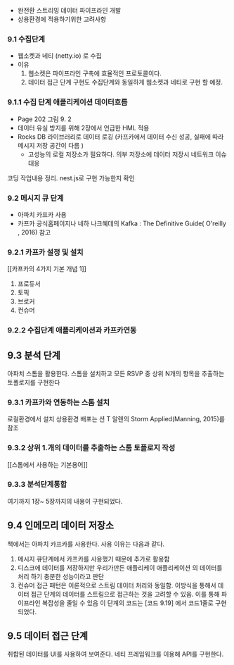 - 완전환 스트리밍 데이터 파이프라인 개발
- 상용환경에 적용하기위한 고려사항
### ​9.1 수집단계
- 웹소켓과 네티 (netty.io) 로 수집
- ​이유
	1. 웹소켓은 파이프라인 구축에 효율적인 프로토콜이다.
	2. 데이터 접근 단계 구현도 수집단계와 동일하게 웹소켓과 네티로 구현 할 예정.
### ​9.1.1 수집 단계 애플리케이션 데이터흐름
- Page 202 그림 9. 2
- 데이터 유실 방지를 위해 2장에서 언급한 HML 적용
- ​Rocks DB 라이브러리로 데이터 로깅 (카프카에서 데이터 수신 성공, 실패에 따라 메시지 저장 공간이 다름 )
	- 고성능의 로컬 저장소가 필요하다. 의부 저장소에 데이터 저장시 네트워크 이슈 대응

코딩 작업내용 정리. nest.js로 구현 가능한지 확인

### 9.2 메시지 큐 단계
- 아파치 카프카 사용
- 카프카 공식홈페이지나 네하 나크혜데의 Kafka : The Definitive Guide( O'reilly , 2016) 참고


### 9.2.1 카프카 설정 및 설치
[[카프카의 4가지 기본 개념 1]]
1. 프로듀서
2. 토픽
3. 브로커
4. 컨슈머

### 9.2.2 수집단계 애플리케이션과 카프카연동

## 9.3 분석 단계
아파치 스톰을 활용한다.
스톰을 설치하고 모든 RSVP 중 상위 N개의 항목을 추출하는 토폴로지를 구현한다
### 9.3.1 카프카와 연동하는 스톰 설치
로컬환경에서 설치
상용환경 배포는 션 T 알렌의 Storm Applied(Manning, 2015)를 참조

### 9.3.2 상위 1.개의 데이터를 추출하는 스툼 토폴로지 작성
[[스톰에서 사용하는 기본용어]]

### 9.3.3 분석단계통합
여기까지 1장~ 5장까지의 내용이 구현되었다.

## 9.4 인메모리 데이터 저장소
책에서는 아파치 카프카를 사용한다. 사용 이유는 다음과 같다.
1. 메시지 큐단계에서 카프카를 사용했기 때문에 추가로 활용함
2. 디스크에 데이터를 저장하지만 우리가만든 애플리케이 애플리케이션 의 데이터를 처리 하기 충분한 성능이라고 판단
3. 컨슈머 접근 패턴은 이론적으로 스트림 데이터 처리와 동일함. 이방식을 통해서 데이터 접근 단계의 데이터를 스트림으로 접근하는 것을 고려할 수 있음. 이를 통해 파이프라인 복잡성을 줄일 수 있음
이 단계의 코드는 [코드 9.19] 에서 코드1줄로 구현되었다.

## 9.5 데이터 접근 단계
취합된 데이터를 UI를 사용하여 보여준다.
네티 프레임워크를 이용해 API를 구현한다.
